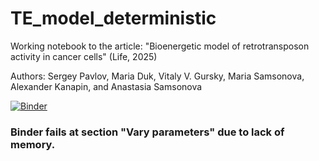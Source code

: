 # TE_model_deterministic

Working notebook to the article: "Bioenergetic model of retrotransposon activity in cancer cells" (Life, 2025) 

Authors: Sergey Pavlov, Maria Duk, Vitaly V. Gursky, Maria Samsonova, Alexander Kanapin, and Anastasia Samsonova

[![Binder](https://mybinder.org/badge_logo.svg)](https://mybinder.org/v2/gh/SeriySamuray/TE_model_deterministic/main?urlpath=%2Fdoc%2Ftree%2FTE_model_deterministic.ipynb)

### Binder fails at section "Vary parameters" due to lack of memory.